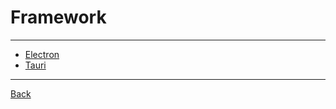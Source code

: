 # Framework

---

- [Electron](https://www.electronjs.org/docs/latest)
- [Tauri](https://tauri.app/)

---

[Back](./../readme.md)
